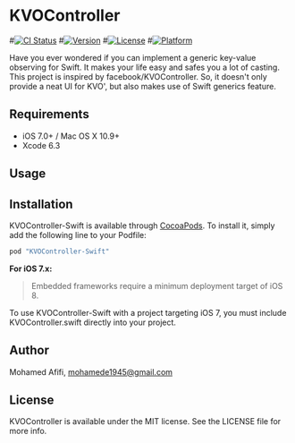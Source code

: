 # KVOController


#[![CI Status](http://img.shields.io/travis/mohamede1945/KVOController-Swift.svg?style=flat)](https://travis-ci.org/mohamede1945/KVOController-Swift)
#[![Version](https://img.shields.io/cocoapods/v/KVOController-Swift.svg?style=flat)](http://cocoapods.org/pods/KVOController-Swift)
#[![License](https://img.shields.io/cocoapods/l/KVOController-Swift.svg?style=flat)](http://cocoapods.org/pods/KVOController-Swift)
#[![Platform](https://img.shields.io/cocoapods/p/KVOController-Swift.svg?style=flat)](http://cocoapods.org/pods/KVOController-Swift)

Have you ever wondered if you can implement a generic key-value observing for Swift. It makes your life easy and safes you a lot of casting.
This project is inspired by facebook/KVOController. So, it doesn't only provide a neat UI for KVO', but also makes use of Swift generics feature.
 
## Requirements

- iOS 7.0+ / Mac OS X 10.9+
- Xcode 6.3

## Usage


## Installation

KVOController-Swift is available through [CocoaPods](http://cocoapods.org). To install
it, simply add the following line to your Podfile:

```ruby
pod "KVOController-Swift"
```

**For iOS 7.x:**

> Embedded frameworks require a minimum deployment target of iOS 8.

To use KVOController-Swift with a project targeting iOS 7, you must include KVOController.swift directly into your project.


## Author

Mohamed Afifi, mohamede1945@gmail.com

## License

KVOController is available under the MIT license. See the LICENSE file for more info.
